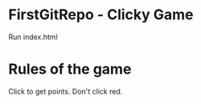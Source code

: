 FirstGitRepo - Clicky Game
==========================

Run index.html

Rules of the game
=================
Click to get points.
Don't click red.
